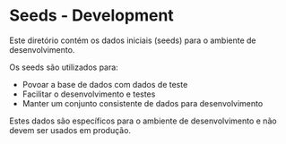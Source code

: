 # Seeds - Development

Este diretório contém os dados iniciais (seeds) para o ambiente de desenvolvimento.

Os seeds são utilizados para:
- Povoar a base de dados com dados de teste
- Facilitar o desenvolvimento e testes
- Manter um conjunto consistente de dados para desenvolvimento

Estes dados são específicos para o ambiente de desenvolvimento e não devem ser usados em produção.
